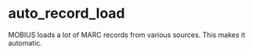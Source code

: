 # auto_record_load
MOBIUS loads a lot of MARC records from various sources. This makes it automatic.




